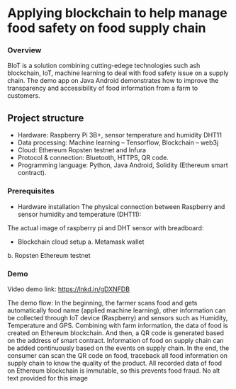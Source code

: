 # Applying blockchain to help manage food safety on food supply chain

### Overview

BIoT is a solution combining cutting-edege technologies such ash blockchain, IoT, machine learning to deal with food safety issue on a supply chain. The demo app on Java Android demonstrates how to improve the transparency and accessibility of food information from a farm to customers.

## Project structure

- Hardware: Raspberry Pi 3B+, sensor temperature and humidity DHT11 
- Data processing: Machine learning – Tensorflow, Blockchain – web3j 
- Cloud: Ethereum Ropsten testnet and Infura
- Protocol & connection: Bluetooth, HTTPS, QR code. 
- Programming language: Python, Java Android, Solidity (Ethereum smart contract).

### Prerequisites

* Hardware installation
The physical connection between Raspberry and sensor humidity and temperature (DHT11):
 
The actual image of raspberry pi and DHT sensor with breadboard:

 

* Blockchain cloud setup
a.	Metamask wallet
 
b.	Ropsten Ethereum testnet


### Demo

Video demo link: https://lnkd.in/gDXNFDB

The demo flow:
In the beginning, the farmer scans food and gets automatically food name (applied machine learning), other information can be collected through IoT device (Raspberry) and sensors such as Humidity, Temperature and GPS.
Combining with farm information, the data of food is created on Ethereum blockchain. And then, a QR code is generated based on the address of smart contract. Information of food on supply chain can be added continuously based on the events on supply chain.
In the end, the consumer can scan the QR code on food, traceback all food information on supply chain to know the quality of the product. All recorded data of food on Ethereum blockchain is immutable, so this prevents food fraud.
No alt text provided for this image
